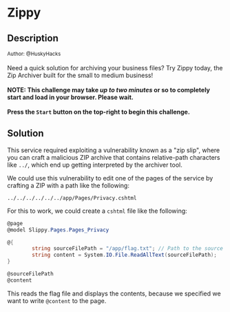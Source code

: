 # Zippy

## Description

<small>Author: @HuskyHacks</small><br><br>Need a quick solution for archiving your business files? Try Zippy today, the Zip Archiver built for the small to medium business!
<br><br> <b>NOTE: This challenge may take <i>up to two minutes</i> or so to completely start and load in your browser. Please wait.</b> <br><br> <b>Press the <code>Start</code> button on the top-right to begin this challenge.</b>


## Solution

This service required exploiting a vulnerability known as a "zip slip", where you can craft a malicious ZIP archive that contains relative-path characters like `../`, which end up getting interpreted by the archiver tool.

We could use this vulnerability to edit one of the pages of the service by crafting a ZIP with a path like the following:

```
../../../../../../app/Pages/Privacy.cshtml
```

For this to work, we could create a `cshtml` file like the following:
```csharp
@page
@model Slippy.Pages.Pages_Privacy

@{
        string sourceFilePath = "/app/flag.txt"; // Path to the source file
        string content = System.IO.File.ReadAllText(sourceFilePath);
}

@sourceFilePath
@content
```
This reads the flag file and displays the contents, because we specified we want to write `@content` to the page.